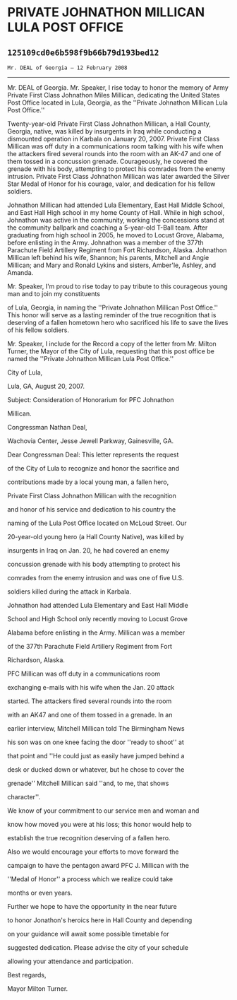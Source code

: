 # PRIVATE JOHNATHON MILLICAN LULA POST OFFICE
## `125109cd0e6b598f9b66b79d193bed12`
`Mr. DEAL of Georgia — 12 February 2008`

---


Mr. DEAL of Georgia. Mr. Speaker, I rise today to honor the memory of 
Army Private First Class Johnathon Miles Millican, dedicating the 
United States Post Office located in Lula, Georgia, as the ''Private 
Johnathon Millican Lula Post Office.''

Twenty-year-old Private First Class Johnathon Millican, a Hall 
County, Georgia, native, was killed by insurgents in Iraq while 
conducting a dismounted operation in Karbala on January 20, 2007. 
Private First Class Millican was off duty in a communications room 
talking with his wife when the attackers fired several rounds into the 
room with an AK-47 and one of them tossed in a concussion grenade. 
Courageously, he covered the grenade with his body, attempting to 
protect his comrades from the enemy intrusion. Private First Class 
Johnathon Millican was later awarded the Silver Star Medal of Honor for 
his courage, valor, and dedication for his fellow soldiers.

Johnathon Millican had attended Lula Elementary, East Hall Middle 
School, and East Hall High school in my home County of Hall. While in 
high school, Johnathon was active in the community, working the 
concessions stand at the community ballpark and coaching a 5-year-old 
T-Ball team. After graduating from high school in 2005, he moved to 
Locust Grove, Alabama, before enlisting in the Army. Johnathon was a 
member of the 377th Parachute Field Artillery Regiment from Fort 
Richardson, Alaska. Johnathon Millican left behind his wife, Shannon; 
his parents, Mitchell and Angie Millican; and Mary and Ronald Lykins 
and sisters, Amber'le, Ashley, and Amanda.

Mr. Speaker, I'm proud to rise today to pay tribute to this 
courageous young man and to join my constituents


of Lula, Georgia, in naming the ''Private Johnathon Millican Post 
Office.'' This honor will serve as a lasting reminder of the true 
recognition that is deserving of a fallen hometown hero who sacrificed 
his life to save the lives of his fellow soldiers.

Mr. Speaker, I include for the Record a copy of the letter from Mr. 
Milton Turner, the Mayor of the City of Lula, requesting that this post 
office be named the ''Private Johnathon Millican Lula Post Office.''

























 City of Lula,





















Lula, GA, August 20, 2007.


 Subject: Consideration of Honorarium for PFC Johnathon 




 Millican.



 Congressman Nathan Deal,


 Wachovia Center, Jesse Jewell Parkway, Gainesville, GA.



 Dear Congressman Deal: This letter represents the request 


 of the City of Lula to recognize and honor the sacrifice and 


 contributions made by a local young man, a fallen hero, 


 Private First Class Johnathon Millican with the recognition 


 and honor of his service and dedication to his country the 


 naming of the Lula Post Office located on McLoud Street. Our 


 20-year-old young hero (a Hall County Native), was killed by 


 insurgents in Iraq on Jan. 20, he had covered an enemy 


 concussion grenade with his body attempting to protect his 


 comrades from the enemy intrusion and was one of five U.S. 


 soldiers killed during the attack in Karbala.



 Johnathon had attended Lula Elementary and East Hall Middle 


 School and High School only recently moving to Locust Grove 


 Alabama before enlisting in the Army. Millican was a member 


 of the 377th Parachute Field Artillery Regiment from Fort 


 Richardson, Alaska.



 PFC Millican was off duty in a communications room 


 exchanging e-mails with his wife when the Jan. 20 attack 


 started. The attackers fired several rounds into the room 


 with an AK47 and one of them tossed in a grenade. In an 


 earlier interview, Mitchell Millican told The Birmingham News 


 his son was on one knee facing the door ''ready to shoot'' at 


 that point and ''He could just as easily have jumped behind a 


 desk or ducked down or whatever, but he chose to cover the 


 grenade'' Mitchell Millican said ''and, to me, that shows 


 character''.



 We know of your commitment to our service men and woman and 


 know how moved you were at his loss; this honor would help to 


 establish the true recognition deserving of a fallen hero. 


 Also we would encourage your efforts to move forward the 


 campaign to have the pentagon award PFC J. Millican with the 


 ''Medal of Honor'' a process which we realize could take 


 months or even years.



 Further we hope to have the opportunity in the near future 


 to honor Jonathon's heroics here in Hall County and depending 


 on your guidance will await some possible timetable for 


 suggested dedication. Please advise the city of your schedule 


 allowing your attendance and participation.





 Best regards,























Mayor Milton Turner.
